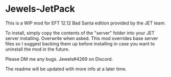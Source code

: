 # Jewels-JetPack
This is a WIP mod for EFT 12.12 Bad Santa edition provided by the JET team.

To install, simply copy the contents of the "server" folder into your JET server installing. Overwrite when asked. This mod overrides base server files so I suggest backing them up before installing in case you want to uninstall the mod in the future.

Please DM me any bugs. Jewels#4269 on Discord.

The readme will be updated with more info at a later time.
